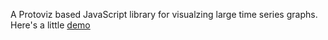 A Protoviz based JavaScript library for visualzing large time series graphs.
Here's a little [demo](http://akiani.github.io/mega/demo/)
